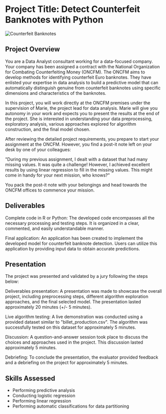 # Project Title: Detect Counterfeit Banknotes with Python

![Counterfeit Banknotes](image_url)

## Project Overview

You are a Data Analyst consultant working for a data-focused company. Your company has been assigned a contract with the National Organization for Combating Counterfeiting Money (ONCFM). The ONCFM aims to develop methods for identifying counterfeit Euro banknotes. They have enlisted your expertise in data analysis to build a predictive model that can automatically distinguish genuine from counterfeit banknotes using specific dimensions and characteristics of the banknotes.

In this project, you will work directly at the ONCFM premises under the supervision of Marie, the project lead for data analysis. Marie will give you autonomy in your work and expects you to present the results at the end of the project. She is interested in understanding your data preprocessing, exploratory analysis, various approaches explored for algorithm construction, and the final model chosen.

After reviewing the detailed project requirements, you prepare to start your assignment at the ONCFM. However, you find a post-it note left on your desk by one of your colleagues:

"During my previous assignment, I dealt with a dataset that had many missing values. It was quite a challenge! However, I achieved excellent results by using linear regression to fill in the missing values. This might come in handy for your next mission, who knows?"

You pack the post-it note with your belongings and head towards the ONCFM offices to commence your mission.

## Deliverables

Complete code in R or Python: The developed code encompasses all the necessary processing and testing steps. It is organized in a clear, commented, and easily understandable manner.

Final application: An application has been created to implement the developed model for counterfeit banknote detection. Users can utilize this application by providing input data to obtain accurate predictions.

## Presentation

The project was presented and validated by a jury following the steps below:

Deliverables presentation: A presentation was made to showcase the overall project, including preprocessing steps, different algorithm exploration approaches, and the final selected model. The presentation lasted approximately 20 minutes (+/- 5 minutes).

Live algorithm testing: A live demonstration was conducted using a provided dataset similar to "billet_production.csv". The algorithm was successfully tested on this dataset for approximately 5 minutes.

Discussion: A question-and-answer session took place to discuss the choices and approaches used in the project. This discussion lasted approximately 5 minutes.

Debriefing: To conclude the presentation, the evaluator provided feedback and a debriefing on the project for approximately 5 minutes.

## Skills Assessed
- Performing predictive analysis
- Conducting logistic regression
- Performing linear regression
- Performing automatic classifications for data partitioning

